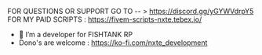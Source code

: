 FOR QUESTIONS OR SUPPORT GO TO -- > https://discord.gg/yGYWVdrpY5
FOR MY PAID SCRIPTS : https://fivem-scripts-nxte.tebex.io/
- 👀 I’m a developer for FISHTANK RP 
- Dono's are welcome : https://ko-fi.com/nxte_development
